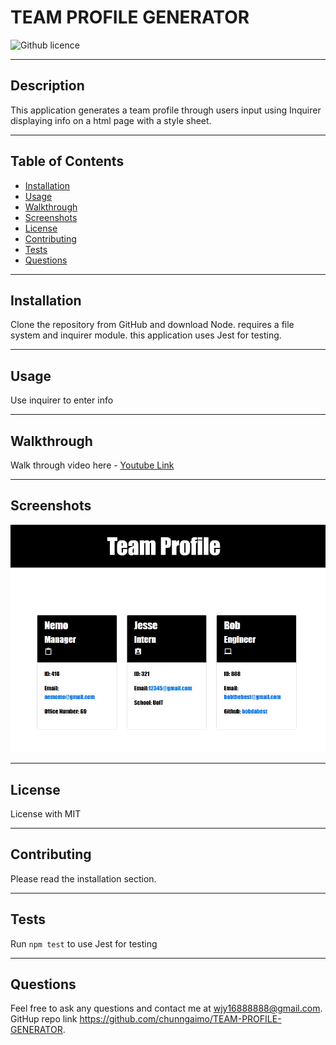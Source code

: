 # TEAM PROFILE GENERATOR

![Github licence](http://img.shields.io/badge/license-MIT-blue.svg)

-------------------------

## Description 
This application generates a team profile through users input using Inquirer displaying info on a html page with a style sheet.

-------------------------

## Table of Contents
* [Installation](#installation)
* [Usage](#usage)
* [Walkthrough](#walkthrough)
* [Screenshots](#screenshots)
* [License](#license)
* [Contributing](#contributing)
* [Tests](#tests)
* [Questions](#questions)

-------------------------

## Installation 
Clone the repository from GitHub and download Node.
requires a file system and inquirer module. 
this application uses Jest for testing.

-------------------------

## Usage 
Use inquirer to enter info

-------------------------

## Walkthrough
Walk through video here - [Youtube Link](https://youtu.be/v5d3pK3VUWo)

-------------------------

## Screenshots
<img src="./assets/images/sampleHtml.jpg">

-------------------------

## License 
License with MIT

-------------------------

## Contributing 
Please read the installation section. 

-------------------------

## Tests
Run `npm test` to use Jest for testing 

-------------------------

## Questions
Feel free to ask any questions and contact me at wjy16888888@gmail.com. 
GitHup repo link https://github.com/chunngaimo/TEAM-PROFILE-GENERATOR.
